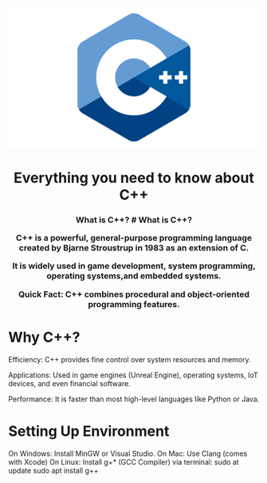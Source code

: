 [![Banner](./C++.png)](https://en.m.wikipedia.org/wiki/C%2B%2B)
<h1 align="center">Everything you need to know about C++</h1>
<h3 align="center">What is C++?
# What is C++?

C++ is a powerful, general-purpose programming language created by Bjarne Stroustrup in 1983 as an extension of C.

It is widely used in game development, system programming, operating systems,and embedded systems.

Quick Fact: C++ combines procedural and object-oriented programming features.

# Why C++?

Efficiency: C++ provides fine control over system resources and memory.

Applications: Used in game engines (Unreal Engine), operating systems, IoT devices, and even financial software.

Performance: It is faster than most high-level languages like Python or Java.

# Setting Up Environment

On Windows: Install MinGW or Visual Studio.
On Mac: Use Clang (comes with Xcode)
On Linux: Install g+* (GCC Compiler)
via terminal:
sudo at update
sudo apt install g++
